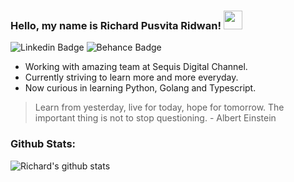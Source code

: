 ### Hello, my name is Richard Pusvita Ridwan! <img src="https://raw.githubusercontent.com/MartinHeinz/MartinHeinz/master/wave.gif" width="30px">

![Linkedin Badge](https://img.shields.io/badge/richard1998-blue?style=flat&logo=linkedin&link=https://www.linkedin.com/in/richard1998/)
![Behance Badge](https://img.shields.io/badge/Behance-informational?style=flat&logo=behance&link=https://www.behance.net/richardrid3d36)

-  Working with amazing team at Sequis Digital Channel.
-  Currently striving to learn more and more everyday.
-  Now curious in learning Python, Golang and Typescript.

> Learn from yesterday, live for today, hope for tomorrow. The important thing is not to stop questioning. - Albert Einstein

### Github Stats:
![Richard's github stats](https://github-readme-stats.vercel.app/api?username=richardridwan20&count_private=true&show_icons=true)
